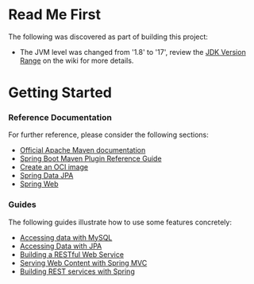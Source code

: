 # Read Me First
The following was discovered as part of building this project:

* The JVM level was changed from '1.8' to '17', review the [JDK Version Range](https://github.com/spring-projects/spring-framework/wiki/Spring-Framework-Versions#jdk-version-range) on the wiki for more details.

# Getting Started

### Reference Documentation
For further reference, please consider the following sections:

* [Official Apache Maven documentation](https://maven.apache.org/guides/index.html)
* [Spring Boot Maven Plugin Reference Guide](https://docs.spring.io/spring-boot/docs/3.0.11-SNAPSHOT/maven-plugin/reference/html/)
* [Create an OCI image](https://docs.spring.io/spring-boot/docs/3.0.11-SNAPSHOT/maven-plugin/reference/html/#build-image)
* [Spring Data JPA](https://docs.spring.io/spring-boot/docs/3.0.11-SNAPSHOT/reference/htmlsingle/index.html#data.sql.jpa-and-spring-data)
* [Spring Web](https://docs.spring.io/spring-boot/docs/3.0.11-SNAPSHOT/reference/htmlsingle/index.html#web)

### Guides
The following guides illustrate how to use some features concretely:

* [Accessing data with MySQL](https://spring.io/guides/gs/accessing-data-mysql/)
* [Accessing Data with JPA](https://spring.io/guides/gs/accessing-data-jpa/)
* [Building a RESTful Web Service](https://spring.io/guides/gs/rest-service/)
* [Serving Web Content with Spring MVC](https://spring.io/guides/gs/serving-web-content/)
* [Building REST services with Spring](https://spring.io/guides/tutorials/rest/)

